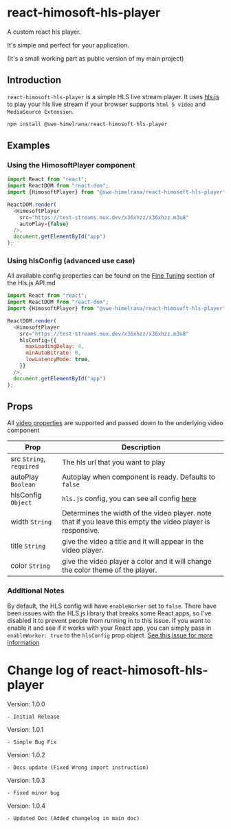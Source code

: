# react-himosoft-hls-player

A custom react hls player.

It's simple and perfect for your application. 

(It's a small working part as public version of my main project)

## Introduction

`react-himosoft-hls-player` is a simple HLS live stream player.
It uses [hls.js](https://github.com/video-dev/hls.js) to play your hls live stream if your browser supports `html 5 video` and `MediaSource Extension`.

```javascript
npm install @swe-himelrana/react-himosoft-hls-player
```

## Examples

### Using the HimosoftPlayer component

```javascript
import React from "react";
import ReactDOM from "react-dom";
import {HimosoftPlayer} from "@swe-himelrana/react-himosoft-hls-player";

ReactDOM.render(
  <HimosoftPlayer
    src="https://test-streams.mux.dev/x36xhzz/x36xhzz.m3u8"
    autoPlay={false}
  />,
  document.getElementById("app")
);
```

### Using hlsConfig (advanced use case)

All available config properties can be found on the [Fine Tuning](https://github.com/video-dev/hls.js/blob/master/docs/API.md#fine-tuning) section of the Hls.js API.md

```javascript
import React from "react";
import ReactDOM from "react-dom";
import {HimosoftPlayer} from "@swe-himelrana/react-himosoft-hls-player";

ReactDOM.render(
  <HimosoftPlayer
    src="https://test-streams.mux.dev/x36xhzz/x36xhzz.m3u8"
    hlsConfig={{
      maxLoadingDelay: 4,
      minAutoBitrate: 0,
      lowLatencyMode: true,
    }}
  />,
  document.getElementById("app")
);
```

## Props

All [video properties](https://www.w3schools.com/tags/att_video_poster.asp) are supported and passed down to the underlying video component

| Prop                     | Description                                                                                                             |
| ------------------------ | ----------------------------------------------------------------------------------------------------------------------- |
| src `String`, `required` | The hls url that you want to play                                                                                       |
| autoPlay `Boolean`       | Autoplay when component is ready. Defaults to `false`                                                                   |
| hlsConfig `Object`       | `hls.js` config, you can see all config [here](https://github.com/video-dev/hls.js/blob/master/docs/API.md#fine-tuning) |
| width `String`           | Determines the width of the video player. note that if you leave this empty the video player is responsive.             |
| title `String`           | give the video a title and it will appear in the video player.                                                          |
| color `String`           | give the video player a color and it will change the color theme of the player.                                         |

### Additional Notes

By default, the HLS config will have `enableWorker` set to `false`. There have been issues with the HLS.js library that breaks some React apps, so I've disabled it to prevent people from running in to this issue. If you want to enable it and see if it works with your React app, you can simply pass in `enableWorker: true` to the `hlsConfig` prop object. [See this issue for more information](https://github.com/video-dev/hls.js/issues/2064)


# Change log of react-himosoft-hls-player

Version: 1.0.0

    - Initial Release

Version: 1.0.1

    - Simple Bug Fix

Version: 1.0.2

    - Docs update (Fixed Wrong import instruction)

Version: 1.0.3

    - Fixed minor bug

Version: 1.0.4

    - Updated Doc (Added changelog in main doc)